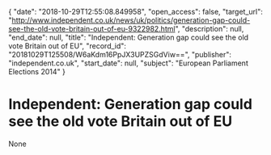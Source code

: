 {
  "date": "2018-10-29T12:55:08.849958", 
  "open_access": false, 
  "target_url": "http://www.independent.co.uk/news/uk/politics/generation-gap-could-see-the-old-vote-britain-out-of-eu-9322982.html", 
  "description": null, 
  "end_date": null, 
  "title": "Independent:  Generation gap could see the old vote Britain out of EU", 
  "record_id": "20181029T125508/W6aKdm16PpJX3UPZSGdViw==", 
  "publisher": "independent.co.uk", 
  "start_date": null, 
  "subject": "European Parliament Elections 2014"
}

# Independent:  Generation gap could see the old vote Britain out of EU

None